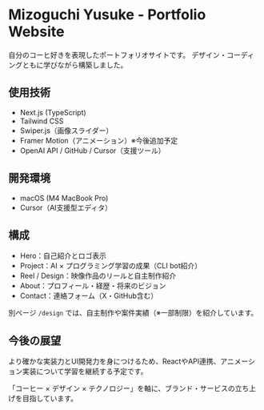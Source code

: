# Mizoguchi Yusuke - Portfolio Website

自分のコーヒ好きを表現したポートフォリオサイトです。
デザイン・コーディングともに学びながら構築しました。

## 使用技術

- Next.js (TypeScript)
- Tailwind CSS
- Swiper.js（画像スライダー）
- Framer Motion（アニメーション）※今後追加予定
- OpenAI API / GitHub / Cursor（支援ツール）

## 開発環境

- macOS (M4 MacBook Pro)
- Cursor（AI支援型エディタ）

## 構成

- Hero：自己紹介とロゴ表示
- Project：AI × プログラミング学習の成果（CLI bot紹介）
- Reel / Design：映像作品のリールと自主制作紹介
- About：プロフィール・経歴・将来のビジョン
- Contact：連絡フォーム（X・GitHub含む）

別ページ `/design` では、自主制作や案件実績（※一部制限）を紹介しています。

## 今後の展望

より確かな実装力とUI開発力を身につけるため、ReactやAPI連携、アニメーション実装について学習を継続する予定です。

「コーヒー × デザイン × テクノロジー」を軸に、ブランド・サービスの立ち上げを目指しています。

